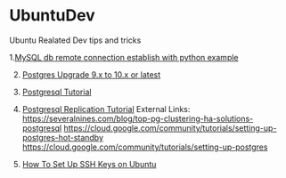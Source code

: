 # UbuntuDev
Ubuntu Realated Dev tips and tricks

1.<a href="https://github.com/hari4274/UbuntuDev/blob/master/mysql%20db%20remote%20connection%20establish%20with%20python%20example.txt" target="_new">MySQL db remote connection establish with python example</a>

2. <a href="https://github.com/hari4274/UbuntuDev/blob/master/Postgres_upgrade_9.x%20to%2010.x.md" target="_new">Postgres Upgrade 9.x to 10.x or latest</a>

3. <a href="https://www.systemcodegeeks.com/databases/postgresql/postgresql-database-tutorial/" target="_new">Postgresql Tutorial</a>

4. <a href="https://www.systemcodegeeks.com/databases/postgresql/postgresql-hot-standby-database-replication/" target="_new">Postgresql Replication Tutorial</a>
    External Links:
          https://severalnines.com/blog/top-pg-clustering-ha-solutions-postgresql
          https://cloud.google.com/community/tutorials/setting-up-postgres-hot-standby
          https://cloud.google.com/community/tutorials/setting-up-postgres
5. <a href="hhttps://www.digitalocean.com/community/tutorials/how-to-set-up-ssh-keys-on-ubuntu-1604" target="_new">How To Set Up SSH Keys on Ubuntu</a>
